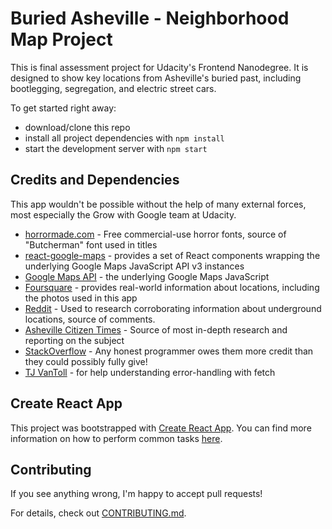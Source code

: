 
# Buried Asheville - Neighborhood Map Project

This is final assessment project for Udacity's Frontend Nanodegree. It is designed to show key locations from Asheville's buried past, including bootlegging, segregation, and electric street cars.

To get started right away:

* download/clone this repo
* install all project dependencies with `npm install`
* start the development server with `npm start`

## Credits and Dependencies

This app wouldn't be possible without the help of many external forces, most especially the Grow with Google team at Udacity.

* [horrormade.com](https://horrormade.com/2016/03/14/131-free-horror-fonts-you-can-use-anywhere/) - Free commercial-use horror fonts, source of "Butcherman" font used in titles
* [react-google-maps](https://github.com/tomchentw/react-google-maps) - provides a set of React components wrapping the underlying Google Maps JavaScript API v3 instances
* [Google Maps API](https://cloud.google.com/maps-platform/) - the underlying Google Maps JavaScript
* [Foursquare](http://foursquare.com) - provides real-world information about locations, including the photos used in this app
* [Reddit](http://www.reddit.com) - Used to research corroborating information about underground locations, source of comments.
* [Asheville Citizen Times](https://www.citizen-times.com/story/entertainment/2015/10/28/underground-asheville/74236848/) - Source of most in-depth research and reporting on the subject
* [StackOverflow](http://www.stackoverflow.com) - Any honest programmer owes them more credit than they could possibly fully give!
* [TJ VanToll](https://www.tjvantoll.com/2015/09/13/fetch-and-errors/) - for help understanding error-handling with fetch

## Create React App

This project was bootstrapped with [Create React App](https://github.com/facebookincubator/create-react-app). You can find more information on how to perform common tasks [here](https://github.com/facebookincubator/create-react-app/blob/master/packages/react-scripts/template/README.md).

## Contributing

If you see anything wrong, I'm happy to accept pull requests!

For details, check out [CONTRIBUTING.md](CONTRIBUTING.md).
